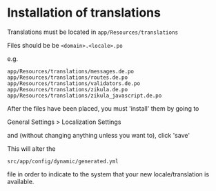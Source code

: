 Installation of translations
============================

Translations must be located in `app/Resources/translations`

Files should be be `<domain>.<locale>.po`

e.g.

    app/Resources/translations/messages.de.po
    app/Resources/translations/routes.de.po
    app/Resources/translations/validators.de.po
    app/Resources/translations/zikula.de.po
    app/Resources/translations/zikula_javascript.de.po

After the files have been placed, you must 'install' them by going to 

General Settings > Localization Settings

and (without changing anything unless you want to), click 'save'

This will alter the 

    src/app/config/dynamic/generated.yml

file in order to indicate to the system that your new locale/translation is available.
